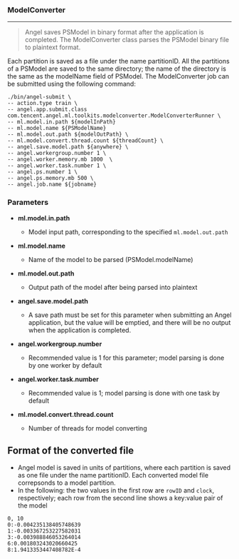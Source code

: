 ### ModelConverter

---

>  Angel saves PSModel in binary format after the application is completed. The ModelConverter class parses the PSModel binary file to plaintext format.

Each partition is saved as a file under the name partitionID. All the partitions of a PSModel are saved to the same directory; the name of the directory is the same as the modelName field of PSModel. The ModelConverter job can be submitted using the following command:

```bsh
./bin/angel-submit \
-- action.type train \
-- angel.app.submit.class com.tencent.angel.ml.toolkits.modelconverter.ModelConverterRunner \
-- ml.model.in.path ${modelInPath}
-- ml.model.name ${PSModelName}
-- ml.model.out.path ${modelOutPath} \
-- ml.model.convert.thread.count ${threadCount} \
-- angel.save.model.path ${anywhere} \
-- angel.workergroup.number 1 \
-- angel.worker.memory.mb 1000  \
-- angel.worker.task.number 1 \
-- angel.ps.number 1 \
-- angel.ps.memory.mb 500 \
-- angel.job.name ${jobname}
```

### **Parameters**

* **ml.model.in.path** 
	* Model input path, corresponding to the specified `ml.model.out.path`

* **ml.model.name** 
	* Name of the model to be parsed (PSModel.modelName)

* **ml.model.out.path** 
	* Output path of the model after being parsed into plaintext

* **angel.save.model.path** 
	* A save path must be set for this parameter when submitting an Angel application, but the value will be emptied, and there will be no output when the application is completed.

* **angel.workergroup.number** 
	* Recommended value is 1 for this parameter; model parsing is done by one worker by default

* **angel.worker.task.number**
	* Recommended value is 1; model parsing is done with one task by default

* **ml.model.convert.thread.count** 
	* Number of threads for model converting

## **Format of the converted file**

* Angel model is saved in units of partitions, where each partition is saved as one file under the name partitionID. Each converted model file correpsonds to a model partition.
* In the following: the two values in the first row are `rowID` and `clock`, respectively; each row from the second line shows a key:value pair of the model 

 ```
0, 10 
0:-0.004235138405748639
1:-0.003367253227582031
3:-0.003988846053264014
6:0.001803243020660425
8:1.9413353447408782E-4
```

